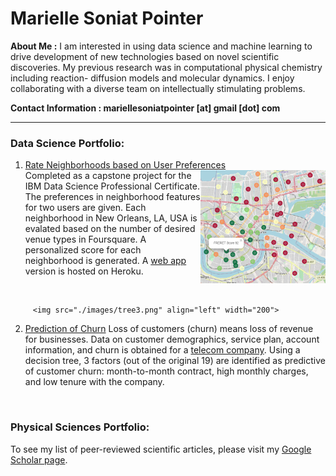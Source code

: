 # Marielle Soniat Pointer

**About Me :**
I am interested in using data science and machine learning to drive development of new technologies based on 
novel scientific discoveries. My previous research was in computational physical chemistry including reaction-
diffusion models and molecular dynamics. I enjoy collaborating with a diverse team on intellectually stimulating
problems. 

**Contact Information : mariellesoniatpointer [at] gmail [dot] com**

---

### Data Science Portfolio:
1. [Rate Neighborhoods based on User Preferences](https://mariellesp.github.io/Rate-Neighborhoods/)   
         <img src="./images/ratings02.PNG" align="right" width="200">
   Completed as a capstone project for the IBM Data Science Professional Certificate. The preferences in neighborhood features for two users are given. Each neighborhood in New Orleans, LA, USA is evalated based on the number of desired venue types in Foursquare. A personalized score for each neighborhood is generated. A [web app](https://rate-neighborhoods-app.herokuapp.com/) version is hosted on Heroku. 
<br clear="right"/> 
 

         <img src="./images/tree3.png" align="left" width="200">
2. [Prediction of Churn](https://mariellesp.github.io/Churn-DecisionTree/)
   Loss of customers (churn) means loss of revenue for businesses. Data on customer demographics, service plan, account information, and churn is obtained for a [telecom company](https://www.kaggle.com/blastchar/telco-customer-churn). Using a decision tree, 3 factors (out of the original 19) are identified as predictive of customer churn: month-to-month contract, high monthly charges, and low tenure with the company. 
<br clear="left"/> 

### Physical Sciences Portfolio:
To see my list of peer-reviewed scientific articles, please visit my [Google Scholar page](https://scholar.google.com/citations?hl=en&user=F08h7FwAAAAJ&view_op=list_works&sortby=pubdate).
